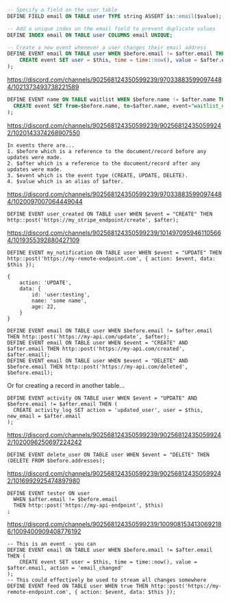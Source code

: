 ```sql
-- Specify a field on the user table
DEFINE FIELD email ON TABLE user TYPE string ASSERT is::email($value);

-- Add a unique index on the email field to prevent duplicate values
DEFINE INDEX email ON TABLE user COLUMNS email UNIQUE;

-- Create a new event whenever a user changes their email address
DEFINE EVENT email ON TABLE user WHEN $before.email != $after.email THEN (
	CREATE event SET user = $this, time = time::now(), value = $after.email, action = 'email_changed'
);
```

https://discord.com/channels/902568124350599239/970338835990974484/1021373493738221589
```sql
DEFINE EVENT name ON TABLE waitlist WHEN $before.name != $after.name THEN ( 
  CREATE event SET from=$before.name, to=$after.name, event="waitlist_name_changed", field=$before.id
);
```

https://discord.com/channels/902568124350599239/902568124350599242/1020143374268907550

```
In events there are...
1. $before which is a reference to the document/record before any updates were made.
2. $after which is a reference to the document/record after any updates were made.
3. $event which is the event type (CREATE, UPDATE, DELETE).
4. $value which is an alias of $after.
```


https://discord.com/channels/902568124350599239/970338835990974484/1020097007064449044
```
DEFINE EVENT user_created ON TABLE user WHEN $event = "CREATE" THEN http::post('https://my_stripe_endpoint/create', $after);
```


https://discord.com/channels/902568124350599239/1014970959461105664/1019355392880427109
```
DEFINE EVENT my_notification ON TABLE user WHEN $event = "UPDATE" THEN http::post('https://my-remote-endpoint.com', { action: $event, data: $this });
```

```
{
    action: 'UPDATE',
    data: {
        id: 'user:testing',
        name: 'some name',
        age: 22,
    }
}
```

```
DEFINE EVENT email ON TABLE user WHEN $before.email != $after.email THEN http::post('https://my-api.com/update', $after);
DEFINE EVENT email ON TABLE user WHEN $event = "CREATE" AND $after.email THEN http::post('https://my-api.com/created', $after.email);
DEFINE EVENT email ON TABLE user WHEN $event = "DELETE" AND $before.email THEN http::post('https://my-api.com/deleted', $before.email);
```
Or for creating a record in another table...
```
DEFINE EVENT activity ON TABLE user WHEN $event = "UPDATE" AND $before.email != $after.email THEN (
  CREATE activity_log SET action = 'updated_user', user = $this, new_email = $after.email
);
```

https://discord.com/channels/902568124350599239/902568124350599242/1020096250697224242
```
DEFINE EVENT delete_user ON TABLE user WHEN $event = "DELETE" THEN (DELETE FROM $before.addresses);
```

https://discord.com/channels/902568124350599239/902568124350599242/1016992925474897980
```
DEFINE EVENT tester ON user
  WHEN $after.email != $before.email
  THEN http::post('https://my-api-endpoint', $this)
;
```


https://discord.com/channels/902568124350599239/1009081534130692186/1009400909408776192
```
-- This is an event - you can 
DEFINE EVENT email ON TABLE user WHEN $before.email != $after.email THEN (
    CREATE event SET user = $this, time = time::now(), value = $after.email, action = 'email_changed'
);
-- This could effectively be used to stream all changes somewhere
DEFINE EVENT feed ON TABLE user WHEN true THEN http::post('https://my-remote-endpoint.com', { action: $event, data: $this });
```